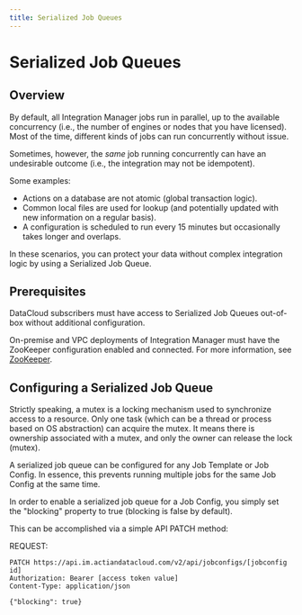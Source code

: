 ```yaml
---
title: Serialized Job Queues
---
```


# Serialized Job Queues

## Overview

By default, all Integration Manager jobs run in parallel, up to the available concurrency (i.e., the number of engines or nodes that you have licensed). Most of the time, different kinds of jobs can run concurrently without issue.

Sometimes, however, the *same* job running concurrently can have an undesirable outcome (i.e., the integration may not be idempotent).

Some examples:
* Actions on a database are not atomic (global transaction logic).
* Common local files are used for lookup (and potentially updated with new information on a regular basis).
* A configuration is scheduled to run every 15 minutes but occasionally takes longer and overlaps.

In these scenarios, you can protect your data without complex integration logic by using a Serialized Job Queue.

## Prerequisites

DataCloud subscribers must have access to Serialized Job Queues out-of-box without additional configuration.

On-premise and VPC deployments of Integration Manager must have the ZooKeeper configuration enabled and connected. For more information, see [ZooKeeper](../admin/server-administration/setup-zookeeper.md).

## Configuring a Serialized Job Queue

Strictly speaking, a mutex is a locking mechanism used to synchronize access to a resource. Only one task (which can be a thread or process based on OS abstraction) can acquire the mutex. It means there is ownership associated with a mutex, and only the owner can release the lock (mutex). 

A serialized job queue can be configured for any Job Template or Job Config. In essence, this prevents running multiple jobs for the same Job Config at the same time.

In order to enable a serialized job queue for a Job Config, you simply set the "blocking" property to true (blocking is false by default).

This can be accomplished via a simple API PATCH method:

REQUEST:

```
PATCH https://api.im.actiandatacloud.com/v2/api/jobconfigs/[jobconfig id]
Authorization: Bearer [access token value]
Content-Type: application/json

{"blocking": true}
```

